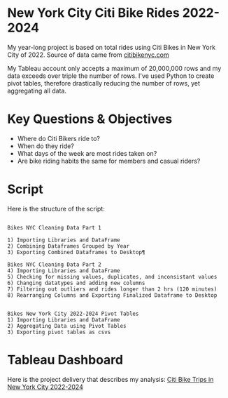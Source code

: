# New York City Citi Bike Rides 2022-2024

My year-long project is based on total rides using Citi Bikes in New York City of 2022. Source of data came from [citibikenyc.com](https://ride.citibikenyc.com/system-data)

My Tableau account only accepts a maximum of 20,000,000 rows and my data exceeds over triple the number of rows. I've used Python to create pivot tables, therefore drastically reducing the number of rows, yet aggregating all data. 

# Key Questions & Objectives

* Where do Citi Bikers ride to? 
* When do they ride? 
* What days of the week are most rides taken on? 
* Are bike riding habits the same for members and casual riders?

# Script

Here is the structure of the script:

```

Bikes NYC Cleaning Data Part 1

1) Importing Libraries and DataFrame
2) Combining Dataframes Grouped by Year
3) Exporting Combined Dataframes to Desktop¶

Bikes NYC Cleaning Data Part 2
4) Importing Libraries and DataFrame
5) Checking for missing values, duplicates, and inconsistant values
6) Changing datatypes and adding new columns
7) Filtering out outliers and rides longer than 2 hrs (120 minutes)
8) Rearranging Columns and Exporting Finalized Dataframe to Desktop


Bikes New York City 2022-2024 Pivot Tables
1) Importing Libraries and DataFrame
2) Aggregating Data using Pivot Tables
3) Exporting pivot tables as csvs

```
# Tableau Dashboard

Here is the project delivery that describes my analysis: [Citi Bike Trips in New York City 2022-2024](https://public.tableau.com/app/profile/matthew3308/viz/NYCCitiBikeRidesOperationalAnalysis2022-2024/Dashboard1?publish=yes)
